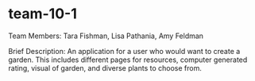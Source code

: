 # team-10-1

Team Members:
Tara Fishman, Lisa Pathania, Amy Feldman

Brief Description:
An application for a user who would want to create a garden. This includes different pages for resources, 
computer generated rating, visual of garden, and diverse plants to choose from. 
